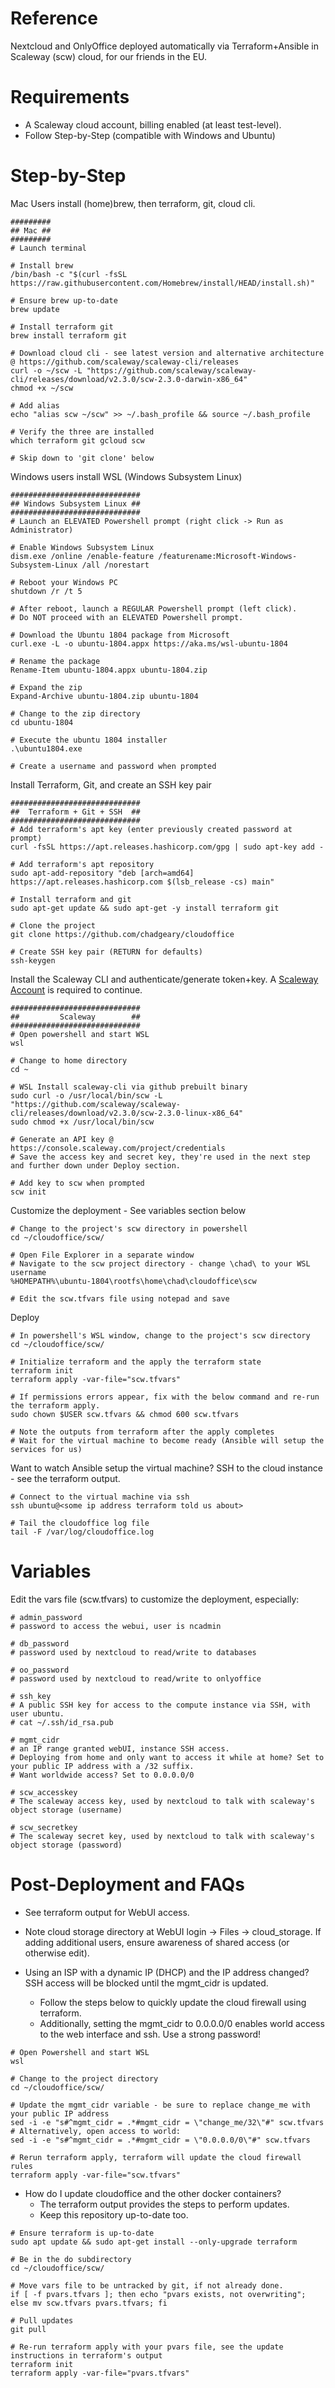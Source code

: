 # Reference
Nextcloud and OnlyOffice deployed automatically via Terraform+Ansible in Scaleway (scw) cloud, for our friends in the EU.

# Requirements
- A Scaleway cloud account, billing enabled (at least test-level).
- Follow Step-by-Step (compatible with Windows and Ubuntu)

# Step-by-Step
Mac Users install (home)brew, then terraform, git, cloud cli.
```
#########
## Mac ##
#########
# Launch terminal

# Install brew
/bin/bash -c "$(curl -fsSL https://raw.githubusercontent.com/Homebrew/install/HEAD/install.sh)"

# Ensure brew up-to-date
brew update

# Install terraform git
brew install terraform git

# Download cloud cli - see latest version and alternative architecture @ https://github.com/scaleway/scaleway-cli/releases
curl -o ~/scw -L "https://github.com/scaleway/scaleway-cli/releases/download/v2.3.0/scw-2.3.0-darwin-x86_64"
chmod +x ~/scw

# Add alias
echo "alias scw ~/scw" >> ~/.bash_profile && source ~/.bash_profile

# Verify the three are installed
which terraform git gcloud scw

# Skip down to 'git clone' below
```

Windows users install WSL (Windows Subsystem Linux)
```
#############################
## Windows Subsystem Linux ##
#############################
# Launch an ELEVATED Powershell prompt (right click -> Run as Administrator)

# Enable Windows Subsystem Linux
dism.exe /online /enable-feature /featurename:Microsoft-Windows-Subsystem-Linux /all /norestart

# Reboot your Windows PC
shutdown /r /t 5

# After reboot, launch a REGULAR Powershell prompt (left click).
# Do NOT proceed with an ELEVATED Powershell prompt.

# Download the Ubuntu 1804 package from Microsoft
curl.exe -L -o ubuntu-1804.appx https://aka.ms/wsl-ubuntu-1804

# Rename the package
Rename-Item ubuntu-1804.appx ubuntu-1804.zip

# Expand the zip
Expand-Archive ubuntu-1804.zip ubuntu-1804

# Change to the zip directory
cd ubuntu-1804

# Execute the ubuntu 1804 installer
.\ubuntu1804.exe

# Create a username and password when prompted
```

Install Terraform, Git, and create an SSH key pair
```
#############################
##  Terraform + Git + SSH  ##
#############################
# Add terraform's apt key (enter previously created password at prompt)
curl -fsSL https://apt.releases.hashicorp.com/gpg | sudo apt-key add -

# Add terraform's apt repository
sudo apt-add-repository "deb [arch=amd64] https://apt.releases.hashicorp.com $(lsb_release -cs) main"

# Install terraform and git
sudo apt-get update && sudo apt-get -y install terraform git

# Clone the project
git clone https://github.com/chadgeary/cloudoffice

# Create SSH key pair (RETURN for defaults)
ssh-keygen
```

Install the Scaleway CLI and authenticate/generate token+key. A [Scaleway Account](https://console.scaleway.com/register) is required to continue.
```
#############################
##         Scaleway        ##
#############################
# Open powershell and start WSL
wsl

# Change to home directory
cd ~

# WSL Install scaleway-cli via github prebuilt binary
sudo curl -o /usr/local/bin/scw -L "https://github.com/scaleway/scaleway-cli/releases/download/v2.3.0/scw-2.3.0-linux-x86_64"
sudo chmod +x /usr/local/bin/scw

# Generate an API key @ https://console.scaleway.com/project/credentials
# Save the access key and secret key, they're used in the next step and further down under Deploy section.

# Add key to scw when prompted
scw init
```

Customize the deployment - See variables section below
```
# Change to the project's scw directory in powershell
cd ~/cloudoffice/scw/

# Open File Explorer in a separate window
# Navigate to the scw project directory - change \chad\ to your WSL username
%HOMEPATH%\ubuntu-1804\rootfs\home\chad\cloudoffice\scw

# Edit the scw.tfvars file using notepad and save
```

Deploy
```
# In powershell's WSL window, change to the project's scw directory
cd ~/cloudoffice/scw/

# Initialize terraform and the apply the terraform state
terraform init
terraform apply -var-file="scw.tfvars"

# If permissions errors appear, fix with the below command and re-run the terraform apply.
sudo chown $USER scw.tfvars && chmod 600 scw.tfvars

# Note the outputs from terraform after the apply completes
# Wait for the virtual machine to become ready (Ansible will setup the services for us)
```

Want to watch Ansible setup the virtual machine? SSH to the cloud instance - see the terraform output.
```
# Connect to the virtual machine via ssh
ssh ubuntu@<some ip address terraform told us about>

# Tail the cloudoffice log file
tail -F /var/log/cloudoffice.log
```

# Variables
Edit the vars file (scw.tfvars) to customize the deployment, especially:

```
# admin_password
# password to access the webui, user is ncadmin

# db_password
# password used by nextcloud to read/write to databases

# oo_password
# password used by nextcloud to read/write to onlyoffice

# ssh_key
# A public SSH key for access to the compute instance via SSH, with user ubuntu.
# cat ~/.ssh/id_rsa.pub

# mgmt_cidr
# an IP range granted webUI, instance SSH access.
# Deploying from home and only want to access it while at home? Set to your public IP address with a /32 suffix.
# Want worldwide access? Set to 0.0.0.0/0

# scw_accesskey
# The scaleway access key, used by nextcloud to talk with scaleway's object storage (username)

# scw_secretkey
# The scaleway secret key, used by nextcloud to talk with scaleway's object storage (password)
```

# Post-Deployment and FAQs
- See terraform output for WebUI access.
- Note cloud storage directory at WebUI login -> Files -> cloud_storage. If adding additional users, ensure awareness of shared access (or otherwise edit).

- Using an ISP with a dynamic IP (DHCP) and the IP address changed? SSH access will be blocked until the mgmt_cidr is updated.
  - Follow the steps below to quickly update the cloud firewall using terraform.
  - Additionally, setting the mgmt_cidr to 0.0.0.0/0 enables world access to the web interface and ssh. Use a strong password!

```
# Open Powershell and start WSL
wsl

# Change to the project directory
cd ~/cloudoffice/scw/

# Update the mgmt_cidr variable - be sure to replace change_me with your public IP address
sed -i -e "s#^mgmt_cidr = .*#mgmt_cidr = \"change_me/32\"#" scw.tfvars
# Alternatively, open access to world:
sed -i -e "s#^mgmt_cidr = .*#mgmt_cidr = \"0.0.0.0/0\"#" scw.tfvars

# Rerun terraform apply, terraform will update the cloud firewall rules
terraform apply -var-file="scw.tfvars"
```

- How do I update cloudoffice and the other docker containers?
  - The terraform output provides the steps to perform updates.
  - Keep this repository up-to-date too.

```
# Ensure terraform is up-to-date
sudo apt update && sudo apt-get install --only-upgrade terraform

# Be in the do subdirectory
cd ~/cloudoffice/scw/

# Move vars file to be untracked by git, if not already done.
if [ -f pvars.tfvars ]; then echo "pvars exists, not overwriting"; else mv scw.tfvars pvars.tfvars; fi

# Pull updates
git pull

# Re-run terraform apply with your pvars file, see the update instructions in terraform's output
terraform init
terraform apply -var-file="pvars.tfvars"
```
